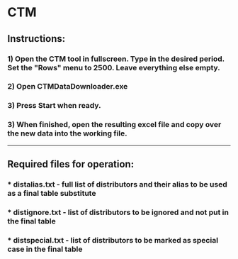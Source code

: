 # CTM

## Instructions:
### 1) Open the CTM tool in fullscreen. Type in the desired period. Set the "Rows" menu to 2500. Leave everything else empty.
### 2) Open CTMDataDownloader.exe
### 3) Press Start when ready.
### 3) When finished, open the resulting excel file and copy over the new data into the working file.

_______________________________

## Required files for operation:
### * distalias.txt - full list of distributors and their alias to be used as a final table substitute
### * distignore.txt - list of distributors to be ignored and not put in the final table
### * distspecial.txt - list of distributors to be marked as special case in the final table
